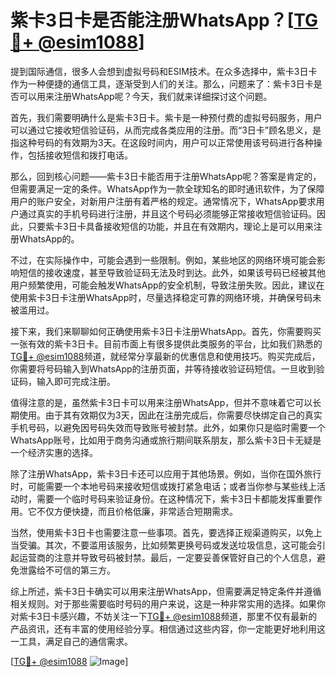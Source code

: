 # 紫卡3日卡是否能注册WhatsApp？[[TG💪+ @esim1088](https://t.me/s/esim1088)]

提到国际通信，很多人会想到虚拟号码和ESIM技术。在众多选择中，紫卡3日卡作为一种便捷的通信工具，逐渐受到人们的关注。那么，问题来了：紫卡3日卡是否可以用来注册WhatsApp呢？今天，我们就来详细探讨这个问题。

首先，我们需要明确什么是紫卡3日卡。紫卡是一种预付费的虚拟号码服务，用户可以通过它接收短信验证码，从而完成各类应用的注册。而“3日卡”顾名思义，是指这种号码的有效期为3天。在这段时间内，用户可以正常使用该号码进行各种操作，包括接收短信和拨打电话。

那么，回到核心问题——紫卡3日卡能否用于注册WhatsApp呢？答案是肯定的，但需要满足一定的条件。WhatsApp作为一款全球知名的即时通讯软件，为了保障用户的账户安全，对新用户注册有着严格的规定。通常情况下，WhatsApp要求用户通过真实的手机号码进行注册，并且这个号码必须能够正常接收短信验证码。因此，只要紫卡3日卡具备接收短信的功能，并且在有效期内，理论上是可以用来注册WhatsApp的。

不过，在实际操作中，可能会遇到一些限制。例如，某些地区的网络环境可能会影响短信的接收速度，甚至导致验证码无法及时到达。此外，如果该号码已经被其他用户频繁使用，可能会触发WhatsApp的安全机制，导致注册失败。因此，建议在使用紫卡3日卡注册WhatsApp时，尽量选择稳定可靠的网络环境，并确保号码未被滥用过。

接下来，我们来聊聊如何正确使用紫卡3日卡注册WhatsApp。首先，你需要购买一张有效的紫卡3日卡。目前市面上有很多提供此类服务的平台，比如我们熟悉的[TG💪+ @esim1088](https://t.me/s/esim1088)频道，就经常分享最新的优惠信息和使用技巧。购买完成后，你需要将号码输入到WhatsApp的注册页面，并等待接收验证码短信。一旦收到验证码，输入即可完成注册。

值得注意的是，虽然紫卡3日卡可以用来注册WhatsApp，但并不意味着它可以长期使用。由于其有效期仅为3天，因此在注册完成后，你需要尽快绑定自己的真实手机号码，以避免因号码失效而导致账号被封禁。此外，如果你只是临时需要一个WhatsApp账号，比如用于商务沟通或旅行期间联系朋友，那么紫卡3日卡无疑是一个经济实惠的选择。

除了注册WhatsApp，紫卡3日卡还可以应用于其他场景。例如，当你在国外旅行时，可能需要一个本地号码来接收短信或拨打紧急电话；或者当你参与某些线上活动时，需要一个临时号码来验证身份。在这种情况下，紫卡3日卡都能发挥重要作用。它不仅方便快捷，而且价格低廉，非常适合短期需求。

当然，使用紫卡3日卡也需要注意一些事项。首先，要选择正规渠道购买，以免上当受骗。其次，不要滥用该服务，比如频繁更换号码或发送垃圾信息，这可能会引起运营商的注意并导致号码被封禁。最后，一定要妥善保管好自己的个人信息，避免泄露给不可信的第三方。

综上所述，紫卡3日卡确实可以用来注册WhatsApp，但需要满足特定条件并遵循相关规则。对于那些需要临时号码的用户来说，这是一种非常实用的选择。如果你对紫卡3日卡感兴趣，不妨关注一下[TG💪+ @esim1088](https://t.me/s/esim1088)频道，那里不仅有最新的产品资讯，还有丰富的使用经验分享。相信通过这些内容，你一定能更好地利用这一工具，满足自己的通信需求。

[[TG💪+ @esim1088](https://t.me/s/esim1088) ![Image](https://i.postimg.cc/4NQfJmqS/Snipaste-2025-05-13-00-14-12.png)]